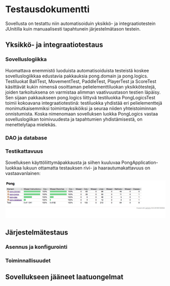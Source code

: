 # Testausdokumentti

Sovellusta on testattu niin automatisoiduin yksikkö- ja integraatiotestein JUnitilla kuin manuaalisesti tapahtunein järjestelmätason testein.

## Yksikkö- ja integraatiotestaus

### Sovelluslogiikka

Huomattava enemmistö luoduista automatisoiduista testeistä koskee sovelluslogiikkaa edustavia pakkauksia pong.domain ja pong.logics. Testiluokat BallTest, MovementTest, PaddleTest, PlayerTest ja ScoreTest käsittävät kukin nimensä osoittaman pelielementtiluokan yksikkötestejä, joiden tarkoituksena on varmistaa alimman vaativuustason testien läpäisy. Sen sijaan pakkaukseen pong.logics liittyvä testiluokka PongLogicsTest toimii kokoavana integraatiotestinä: testiluokka yhdistää eri pelielementtejä monimutkaisemmiksi toimintayksiköiksi ja seuraa niiden yhteistoiminnan onnistumista. Koska nimenomaan sovelluksen luokka PongLogics vastaa sovelluslogiikan toimivuudesta ja tapahtumien yhdistämisestä, on menettelytapa mielekäs.

### DAO ja database



### Testikattavuus

Sovelluksen käyttöliittymäpakkausta ja siihen kuuluvaa PongApplication-luokkaa lukuun ottamatta testauksen rivi- ja haarautumakattavuus on vastaavanlainen:

<img src="https://github.com/heidihas/otm-harjoitustyo/blob/master/dokumentaatio/kuvat/Pong_testikattavuus.png" width="800">

## Järjestelmätestaus

### Asennus ja konfigurointi

### Toiminnallisuudet

## Sovellukseen jääneet laatuongelmat
